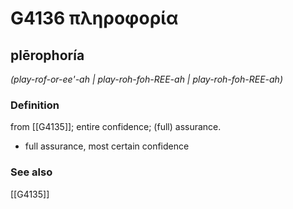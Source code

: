 # G4136 πληροφορία

## plērophoría

_(play-rof-or-ee'-ah | play-roh-foh-REE-ah | play-roh-foh-REE-ah)_

### Definition

from [[G4135]]; entire confidence; (full) assurance.

- full assurance, most certain confidence

### See also

[[G4135]]

